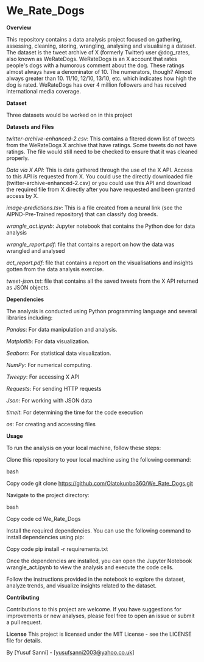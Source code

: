 # We_Rate_Dogs

**Overview**

This repository contains a data analysis project focused on gathering, assessing, cleaning, storing, wrangling, analysing and visualising a dataset. The dataset is the tweet archive of X (formerly Twitter) user @dog_rates, also known as WeRateDogs. WeRateDogs is an X account that rates people's dogs with a humorous comment about the dog. These ratings almost always have a denominator of 10. The numerators, though? Almost always greater than 10. 11/10, 12/10, 13/10, etc. which indicates how high the dog is rated. WeRateDogs has over 4 million followers and has received international media coverage.

**Dataset**

Three datasets would be worked on in this project

**Datasets and Files**

_twitter-archive-enhanced-2.csv_: This contains a fitered down list of tweets from the WeRateDogs X archive that have ratings. Some tweets do not have ratings. The file would still need to be checked to ensure that it was cleaned properly.

_Data via X API_: This is data gathered through the use of the X API. Access to this API is requested from X. You could use the directly downloaded file (twitter-archive-enhanced-2.csv) or you could use this API and download the required file from X directly after you have requested and been granted access by X.

_image-predictions.tsv_: This is a file created from a neural link (see the AIPND-Pre-Trained repository) that can classify dog breeds.

_wrangle_act.ipynb_: Jupyter notebook that contains the Python doe for data analysis

_wrangle_report.pdf_: file that contains a report on how the data was wrangled and analysed

_act_report.pdf_: file that contains a report on the visualisations and insights gotten from the data analysis exercise.

_tweet-json.txt_: file that contains all the saved tweets from the X API returned as JSON objects.

**Dependencies**

The analysis is conducted using Python programming language and several libraries including:

_Pandas_: For data manipulation and analysis.

_Matplotlib_: For data visualization.

_Seaborn_: For statistical data visualization.

_NumPy_: For numerical computing.

_Tweepy_: For accessing X API

_Requests_: For sending HTTP requests

_Json_: For working with JSON data

_timeit_: For determining the time for the code execution

_os_: For creating and accessing files

**Usage**

To run the analysis on your local machine, follow these steps:

Clone this repository to your local machine using the following command:

bash

Copy code
git clone https://github.com/Olatokunbo360/We_Rate_Dogs.git

Navigate to the project directory:

bash

Copy code
cd We_Rate_Dogs

Install the required dependencies.
You can use the following command to install dependencies using pip:

Copy code
pip install -r requirements.txt

Once the dependencies are installed, you can open the Jupyter Notebook wrangle_act.ipynb to view the analysis and execute the code cells.

Follow the instructions provided in the notebook to explore the dataset, analyze trends, and visualize insights related to the dataset.

**Contributing**

Contributions to this project are welcome. If you have suggestions for improvements or new analyses, please feel free to open an issue or submit a pull request.


**License**
This project is licensed under the MIT License - see the LICENSE file for details.


By [Yusuf Sanni] - [yusufsanni2003@yahoo.co.uk]
















